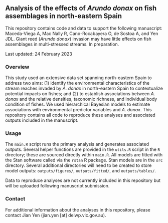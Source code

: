 ## Analysis of the effects of *Arundo donax* on fish assemblages in north-eastern Spain

This repository contains code and data to support the following manuscript:
Maceda-Viega A, Mac Nally R, Cano-Rocabayera O, de Sostoa A, and Yen JDL. Giant reed (*Arundo donax*) invasion may have little effects on fish assemblages in multi-stressed streams. In preparation.


Last updated: 24 February 2023 


### Overview

This study used an extensive data set spanning north-eastern Spain to address two aims: (1) identify the environmental characteristics of the stream reaches invaded by *A. donax* in north-eastern Spain to contextualize potential impacts on fishes; and (2) to establish associations between *A. donax* and the relative densities, taxonomic richness, and individual body condition of fishes. We used hierarchical Bayesian models to estimate associations with environmental predictor variables and *A. donax*. This repository contains all code to reproduce these analyses and associated outputs included in the manuscript.
 

### Usage

The `main.R` script runs the primary analysis and generates associated outputs. Several helper functions are provided in the `utils.R` script in the `R` directory; these are sourced directly within `main.R`. All models are fitted with the Stan software called via the `rstan` R package. Stan models are in the `src` directory. Several additional directories will need to be created to store model outputs: `outputs/figures/`, `outputs/fitted/`, and `outputs/tables/`.

Data to reproduce analyses are not currently included in this repository but will be uploaded following manuscript submission.


### Contact

For additional information about the analyses in this repository, please contact Jian Yen (jian.yen [at] delwp.vic.gov.au).

